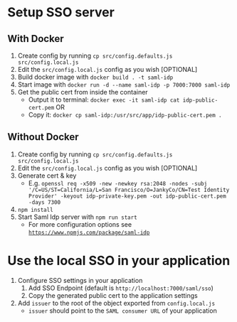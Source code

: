 # Setup SSO server

## With Docker

1. Create config by running `cp src/config.defaults.js src/config.local.js`
1. Edit the `src/config.local.js` config  as you wish [OPTIONAL]
1. Build docker image with `docker build . -t saml-idp`
1. Start image with `docker run -d --name saml-idp -p 7000:7000 saml-idp`
1. Get the public cert from inside the container
    - Output it to terminal: `docker exec -it saml-idp cat idp-public-cert.pem` OR
    - Copy it: `docker cp saml-idp:/usr/src/app/idp-public-cert.pem .`

## Without Docker
1. Create config by running `cp src/config.defaults.js src/config.local.js`
1. Edit the `src/config.local.js` config  as you wish [OPTIONAL]
1. Generate cert & key
   * E.g. `openssl req -x509 -new -newkey rsa:2048 -nodes -subj '/C=US/ST=California/L=San Francisco/O=JankyCo/CN=Test Identity Provider' -keyout idp-private-key.pem -out idp-public-cert.pem -days 7300`
1. `npm install`
1. Start Saml Idp server with `npm run start`
    * For more configuration options see [`https://www.npmjs.com/package/saml-idp`](https://www.npmjs.com/package/saml-idp)

# Use the local SSO in your application
1. Configure SSO settings in your application
    1. Add SSO Endpoint (default is `http://localhost:7000/saml/sso`)
    1. Copy the generated public cert to the application settings
1. Add `issuer` to the root of the object exported from `config.local.js`
    - `issuer` should point to the `SAML consumer URL` of your application